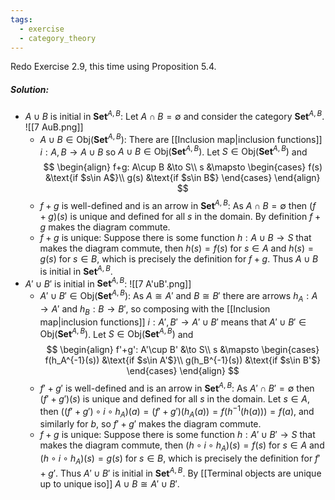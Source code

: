 ```yaml
---
tags:
  - exercise
  - category_theory
---
```

Redo Exercise 2.9, this time using Proposition 5.4.
##### Solution:
- $A\cup B$ is initial in $\mathbf{Set}^{A,B}$:
	Let $A\cap B=\emptyset$ and consider the category $\mathbf{Set}^{A,B}$.
	![[7 AuB.png]]
	- $A\cup B\in \text{Obj}(\mathbf{Set}^{A,B})$: 
		There are [[Inclusion map|inclusion functions]] $i:A,B\to A\cup B$ so $A\cup B\in\text{Obj}(\mathbf{Set}^{A,B})$.
	Let $S\in\text{Obj}(\mathbf{Set}^{A,B})$ and$$
	\begin{align}
		f+g: A\cup B &\to S\\
		s &\mapsto
		\begin{cases}
			f(s) &\text{if $s\in A$}\\
			g(s) &\text{if $s\in B$}
		\end{cases}
	\end{align}
	$$
	- $f+g$ is well-defined and is an arrow in $\mathbf{Set}^{A,B}$:
		As $A\cap B=\emptyset$ then $(f+g)(s)$ is unique and defined for all $s$ in the domain. By definition $f+g$ makes the diagram commute.
	- $f+g$ is unique:
		Suppose there is some function $h:A\cup B \to S$ that makes the diagram commute, then $h(s)=f(s)$ for $s\in A$ and $h(s)=g(s)$ for $s\in B$, which is precisely the definition for $f+g$.
	Thus $A\cup B$ is initial in $\mathbf{Set}^{A,B}$.
- $A'\cup B'$ is initial in $\mathbf{Set}^{A,B}$:
	![[7 A'uB'.png]]
	- $A'\cup B'\in\text{Obj}(\mathbf{Set}^{A,B})$:
		As $A\cong A'$ and $B\cong B'$ there are arrows $h_A: A\to A'$ and $h_B: B\to B'$, so composing with the [[Inclusion map|inclusion functions]] $i:A',B'\to A'\cup B'$ means that $A'\cup B'\in\text{Obj}(\mathbf{Set}^{A,B})$.
	Let $S\in\text{Obj}(\mathbf{Set}^{A,B})$ and$$
	\begin{align}
		f'+g': A'\cup B' &\to S\\
		s &\mapsto
		\begin{cases}
			f(h_A^{-1}(s)) &\text{if $s\in A'$}\\
			g(h_B^{-1}(s)) &\text{if $s\in B'$}
		\end{cases}
	\end{align}
	$$
	- $f'+g'$ is well-defined and is an arrow in $\mathbf{Set}^{A,B}$:
		As $A'\cap B'=\emptyset$ then $(f'+g')(s)$ is unique and defined for all $s$ in the domain. Let $s\in A$, then $((f'+g')\circ i \circ h_A)(a) = (f'+g')(h_A(a)) = f(h^{-1}(h(a))) = f(a)$, and similarly for $b$, so $f'+ g'$ makes the diagram commute.
	- $f+g$ is unique:
		Suppose there is some function $h:A'\cup B' \to S$ that makes the diagram commute, then $(h\circ i \circ h_A)(s)=f(s)$ for $s\in A$ and $(h\circ i \circ h_A)(s)=g(s)$ for $s\in B$, which is precisely the definition for $f'+g'$.
	Thus $A'\cup B'$ is initial in $\mathbf{Set}^{A,B}$.
By [[Terminal objects are unique up to unique iso]] $A\cup B \cong A'\cup B'$.